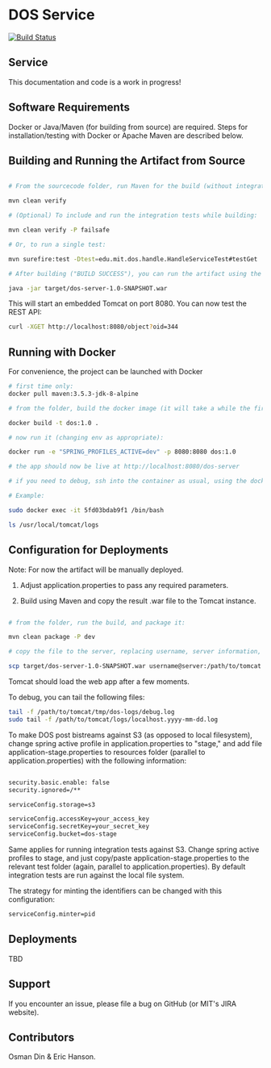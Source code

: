 # DOS Service

[![Build Status](https://travis-ci.org/MITLibraries/dos-core.svg?branch=master)](https://travis-ci.org/MITLibraries/dos-core)

Service
-----------------------

This documentation and code is a work in progress!

Software Requirements
----------------------

Docker or Java/Maven (for building from source) are required. 
Steps for installation/testing with Docker or Apache Maven are described below.


Building and Running the Artifact from Source
---------------------------------------------

```sh

# From the sourcecode folder, run Maven for the build (without integration tests):

mvn clean verify

# (Optional) To include and run the integration tests while building:

mvn clean verify -P failsafe

# Or, to run a single test:

mvn surefire:test -Dtest=edu.mit.dos.handle.HandleServiceTest#testGet

# After building ("BUILD SUCCESS"), you can run the artifact using the java launcher:

java -jar target/dos-server-1.0-SNAPSHOT.war

```

This will start an embedded Tomcat on port 8080. You can now test the REST API:

```sh
curl -XGET http://localhost:8080/object?oid=344

```

Running with Docker
-----------------------

For convenience, the project can be launched with Docker

```sh
# first time only:
docker pull maven:3.5.3-jdk-8-alpine

# from the folder, build the docker image (it will take a while the first time):

docker build -t dos:1.0 .

# now run it (changing env as appropriate):

docker run -e "SPRING_PROFILES_ACTIVE=dev" -p 8080:8080 dos:1.0

# the app should now be live at http://localhost:8080/dos-server

# if you need to debug, ssh into the container as usual, using the docker id. 

# Example:

sudo docker exec -it 5fd03bdab9f1 /bin/bash

ls /usr/local/tomcat/logs

```


Configuration for Deployments
-------------------------------
Note: For now the artifact will be manually deployed. 

1. Adjust application.properties to pass any required parameters. 

2. Build using Maven and copy the result .war file to the Tomcat instance.

```sh

# from the folder, run the build, and package it:

mvn clean package -P dev

# copy the file to the server, replacing username, server information, and the path to tomcat webapps folder

scp target/dos-server-1.0-SNAPSHOT.war username@server:/path/to/tomcat

```

Tomcat should load the web app after a few moments. 

To debug, you can tail the following files:

``` sh
tail -f /path/to/tomcat/tmp/dos-logs/debug.log
sudo tail -f /path/to/tomcat/logs/localhost.yyyy-mm-dd.log
```

To make DOS post bistreams against S3 (as opposed to local filesystem), 
change spring active profile in application.properties to "stage," and add 
file application-stage.properties to resources folder
(parallel to application.properties) with the following information:

``` sh

security.basic.enable: false
security.ignored=/**

serviceConfig.storage=s3

serviceConfig.accessKey=your_access_key
serviceConfig.secretKey=your_secret_key
serviceConfig.bucket=dos-stage
```

Same applies for running integration tests against S3. Change spring active profiles to
stage, and just copy/paste application-stage.properties
to the relevant test folder (again, parallel to application.properties). 
By default integration tests are run against the local file system.

The strategy for minting the identifiers can be changed with this configuration:

``` sh
serviceConfig.minter=pid
```

Deployments 
-----------------------

TBD


Support
-------------------

If you encounter an issue, please file a bug on GitHub (or MIT's JIRA website).

Contributors
-------------

Osman Din & Eric Hanson. 